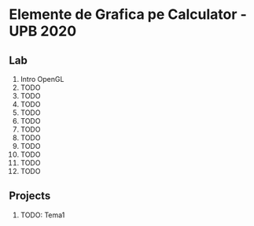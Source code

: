 Elemente de Grafica pe Calculator - UPB 2020
==
Lab
--
1.  Intro OpenGL
2. TODO
3. TODO
4. TODO
5. TODO
6. TODO
7. TODO
8. TODO
9. TODO
10. TODO
11. TODO
12. TODO

Projects
--
1. TODO: Tema1

